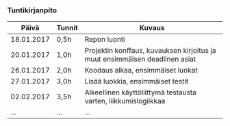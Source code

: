### Tuntikirjanpito
Päivä | Tunnit | Kuvaus
--------------- | ----- | ------
18.01.2017 | 0,5h | Repon luonti
20.01.2017 | 1,0h | Projektin konffaus, kuvauksen kirjoitus ja muut ensimmäisen deadlinen asiat
26.01.2017 | 2,0h | Koodaus alkaa, ensimmäiset luokat
27.01.2017 | 3,0h | Lisää luokkia, ensimmäiset testit
02.02.2017 | 3,5h | Alkeellinen käyttöliittymä testausta varten, liikkumislogiikkaa
... | ... | ...
